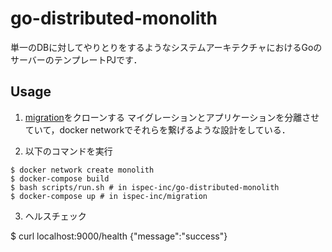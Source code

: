 # go-distributed-monolith
単一のDBに対してやりとりをするようなシステムアーキテクチャにおけるGoのサーバーのテンプレートPJです．

## Usage
1. [migration](github.com/ispec-inc/migration)をクローンする
マイグレーションとアプリケーションを分離させていて，docker networkでそれらを繋げるような設計をしている．

2. 以下のコマンドを実行
```
$ docker network create monolith
$ docker-compose build
$ bash scripts/run.sh # in ispec-inc/go-distributed-monolith
$ docker-compose up # in ispec-inc/migration
```
3. ヘルスチェック

$ curl localhost:9000/health
{"message":"success"}

